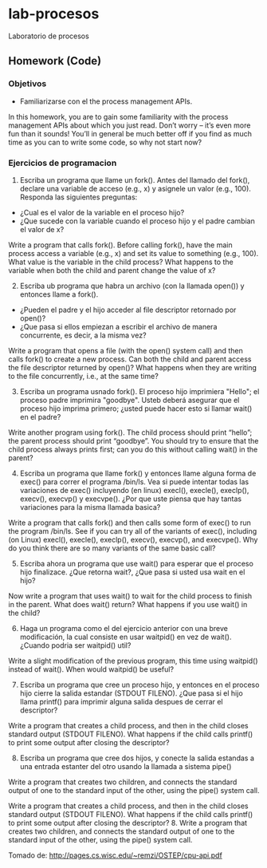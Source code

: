 # lab-procesos
Laboratorio de procesos

## Homework (Code) ##

### Objetivos ###
* Familiarizarse con el the process management APIs.

In this homework, you are to gain some familiarity with the process
management APIs about which you just read. Don’t worry – it’s even
more fun than it sounds! You’ll in general be much better off if you find
as much time as you can to write some code, so why not start now?

### Ejercicios de programacion  ###

1. Escriba un programa que llame un fork(). Antes del llamado del fork(), declare una variable de acceso (e.g., x) y asignele un valor (e.g., 100). Responda las siguientes preguntas:
  * ¿Cual es el valor de la variable en el proceso hijo?
  * ¿Que sucede con la variable cuando el proceso hijo y el padre cambian el valor de x?

Write a program that calls fork(). Before calling fork(), have the main
process access a variable (e.g., x) and set its value to something (e.g., 100).
What value is the variable in the child process? What happens to the variable
when both the child and parent change the value of x?


2. Escriba ub programa que habra un archivo (con la llamada open()) y entonces llame a fork(). 
  * ¿Pueden el padre y el hijo acceder al file descriptor retornado por open()? 
  * ¿Que pasa si ellos empiezan a escribir el archivo de manera concurrente, es decir, a la misma vez?

Write a program that opens a file (with the open() system call) and then
calls fork() to create a new process. Can both the child and parent access
the file descriptor returned by open()? What happens when they are
writing to the file concurrently, i.e., at the same time?

3. Escriba un programa usnado fork(). El proceso hijo imprimiera "Hello"; el proceso padre imprimira "goodbye".
Usteb deberá asegurar que el proceso hijo imprima primero; ¿usted puede hacer esto si llamar wait() en el padre? 

Write another program using fork(). The child process should print “hello”;
the parent process should print “goodbye”. You should try to ensure that
the child process always prints first; can you do this without calling wait() in
the parent?


4. Escriba un programa que llame fork() y entonces llame alguna forma de exec() para correr el programa
/bin/ls. Vea si puede intentar todas las variaciones de exec() incluyendo (en linux) execl(), execle(), execlp(), execv(), execvp() y execvpe(). ¿Por que uste piensa que hay tantas variaciones para la misma llamada basica?

Write a program that calls fork() and then calls some form of exec() to
run the program /bin/ls. See if you can try all of the variants of exec(),
including (on Linux) execl(), execle(), execlp(), execv(), execvp(),
and execvpe(). Why do you think there are so many variants of the same
basic call?


5. Escriba ahora un programa que use wait() para esperar que el proceso hijo finalizace. ¿Que retorna wait?, ¿Que pasa si usted usa wait en el hijo?

Now write a program that uses wait() to wait for the child process to finish
in the parent. What does wait() return? What happens if you use wait()
in the child?


6. Haga un programa como el del ejercicio anterior con una breve modificación, la cual consiste en usar waitpid() en vez de wait(). ¿Cuando podria ser waitpid() util?

Write a slight modification of the previous program, this time using waitpid()
instead of wait(). When would waitpid() be useful?

7. Escriba un programa que cree un proceso hijo, y entonces en el proceso hijo cierre la salida estandar (STDOUT FILENO). ¿Que pasa si el hijo llama printf() para imprimir alguna salida despues de cerrar el descriptor?

Write a program that creates a child process, and then in the child closes
standard output (STDOUT FILENO). What happens if the child calls printf()
to print some output after closing the descriptor?

8. Escriba un programa que cree dos hijos, y conecte la salida estandas a una entrada estanter del otro usando la llamada a sistema pipe()

Write a program that creates two children, and connects the standard output
of one to the standard input of the other, using the pipe() system call.


Write a program that creates a child process, and then in the child closes
standard output (STDOUT FILENO). What happens if the child calls printf()
to print some output after closing the descriptor?
8. Write a program that creates two children, and connects the standard output
of one to the standard input of the other, using the pipe() system call.

Tomado de: http://pages.cs.wisc.edu/~remzi/OSTEP/cpu-api.pdf
